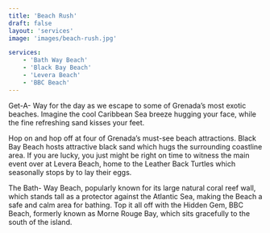 ```yaml
---
title: 'Beach Rush'
draft: false
layout: 'services'
image: 'images/beach-rush.jpg'

services:
    - 'Bath Way Beach'
    - 'Black Bay Beach'
    - 'Levera Beach'
    - 'BBC Beach'
---
```


Get-A- Way for the day as we escape to some of Grenada’s most exotic beaches. Imagine the cool Caribbean Sea breeze hugging your face, while the fine refreshing sand kisses your feet.

Hop on and hop off at four of Grenada’s must-see beach attractions. Black Bay Beach hosts attractive black sand which hugs the surrounding coastline area. If you are lucky, you just might be right on time to witness the main event over at Levera Beach, home to the Leather Back Turtles which seasonally stops by to lay their eggs.

The Bath- Way Beach, popularly known for its large natural coral reef wall, which stands tall as a protector against the Atlantic Sea, making the Beach a safe and calm area for bathing. Top it all off with the Hidden Gem, BBC Beach, formerly known as Morne Rouge Bay, which sits gracefully to the south of the island.
